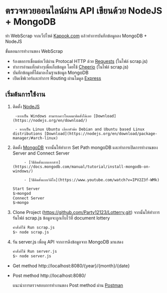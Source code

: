# ตรวจหวยออนไลน์ผ่าน API เขียนด้วย NodeJS + MongoDB
ทำ WebScrap จากเว็ปไซต์ [Kapook.com]( http://lottery.kapook.com/history.html) แล้วทำการบันทึกข้อมูลลง MongoDB + NodeJS

ขั้นตอนการทำงานของ WebScrap
- ร้องขอการเชื่อมต่อเว็ปผ่าน Protocal HTTP ด้วย [Requests](https://www.npmjs.com/package/request) (ในไฟล์ scrap.js) 
- ทำการอ่านแท็กต่างๆเพื่อเก็บข้อมูล โดยใช้ [Cheerio](https://github.com/cheeriojs/cheerio) (ในไฟล์ scrap.js)
- บันทึกข้อมูลที่ได้มาลงในฐานข้อมูล MongoDB
- เปิดเซิฟเวอร์และทำการ Routing ผ่านโมดูล [Express](https://www.npmjs.com/package/express)

## เริ่มต้นการใช้งาน
1. ติดตั้ง [NodeJS]( https://nodejs.org/en/) 

        -หากเป็น Windows สามารถดาวโหลดมาติดตั้งได้เลย [Download](https://nodejs.org/en/download/)
		
        - หากเป็น Linux Ubuntu เลือกหัวข้อ Debian and Ubuntu based Linux distributions [Download](https://nodejs.org/en/download/package-manager/#arch-linux)
2. ติดตั้ง [MongoDB](https://www.mongodb.com/download-center?jmp=nav) จากนั้นให้ทำการ Set Path mongoDB และทำการเปิดการทำงานของ Server  and Connect Server

            - [วิธีติดตั้งแบบเอกสาร](https://docs.mongodb.com/manual/tutorial/install-mongodb-on-windows/)
			
            - [วิธีติดตั้งแบบวิดีโอ](https://www.youtube.com/watch?v=IPV2Z3f-WMk)
     ```sh
    Start Server
     $>mongod
    Connect Server
    $>mongo
    ```
3. Clone Project (https://github.com/Party12123/Lotterry.git) จากนั้นให้ทำการรันไฟล์ scrap.js ข้อมูลจะถูกเก็บไว้ที่ document lottery
     ```sh
    คำสั่งที่ใช้ Run scrap.js
     $> node scrap.js
    ```
4. รัน server.js เพื่อดู API จากการดึงข้อมูลจาก MongoDB มาแสดง
     ```sh
    คำสั่งที่ใช้ Run server.js
     $> node server.js
    ```
- Get method http://localhost:8080/{year}/{month}/{date}
- Post method http://localhost:8080/

  แนะนำการตรวจสอบการทำงานของ Post method ผ่าน [Postman](https://chrome.google.com/webstore/detail/postman/fhbjgbiflinjbdggehcddcbncdddomop?hl=th)
